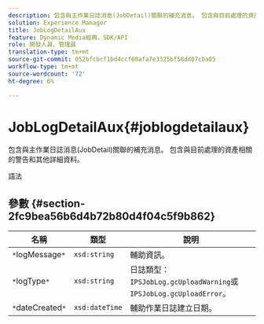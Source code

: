 ```yaml
---
description: 包含與主作業日誌消息(JobDetail)關聯的補充消息。 包含與目前處理的資產相關的警告和其他詳細資料。
solution: Experience Manager
title: JobLogDetailAux
feature: Dynamic Media經典，SDK/API
role: 開發人員、管理員
translation-type: tm+mt
source-git-commit: 052bfcbcf1bd4ccf60afa7e3325bf58dd07cba85
workflow-type: tm+mt
source-wordcount: '72'
ht-degree: 6%

---
```



# JobLogDetailAux{#joblogdetailaux}

包含與主作業日誌消息(JobDetail)關聯的補充消息。 包含與目前處理的資產相關的警告和其他詳細資料。

語法

## 參數 {#section-2fc9bea56b6d4b72b80d4f04c5f9b862}

| 名稱 | 類型 | 說明 |
|---|---|---|
| `*`logMessage`*` | `xsd:string` | 輔助資訊。 |
| `*`logType`*` | `xsd:string` | 日誌類型：`IPSJobLog.gcUploadWarning`或`IPSJobLog.gcUploadError`。 |
| `*`dateCreated`*` | `xsd:dateTime` | 輔助作業日誌建立日期。 |

